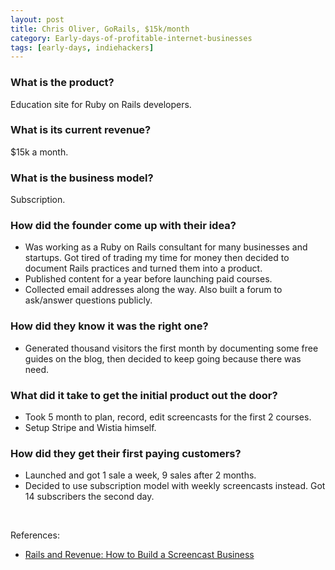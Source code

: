 ```yaml
---
layout: post
title: Chris Oliver, GoRails, $15k/month
category: Early-days-of-profitable-internet-businesses
tags: [early-days, indiehackers]
---
```


### What is the product?

Education site for Ruby on Rails developers.

### What is its current revenue?

$15k a month.

### What is the business model?

Subscription.

### How did the founder come up with their idea?

- Was working as a Ruby on Rails consultant for many businesses and startups.
  Got tired of trading my time for money then decided to document Rails practices
  and turned them into a product.
- Published content for a year before launching paid courses.
- Collected email addresses along the way. Also built a forum to ask/answer
  questions publicly.

### How did they know it was the right one?

- Generated thousand visitors the first month by documenting some free guides
  on the blog, then decided to keep going because there was need.

### What did it take to get the initial product out the door?

- Took 5 month to plan, record, edit screencasts for the first 2 courses.
- Setup Stripe and Wistia himself.

### How did they get their first paying customers?

- Launched and got 1 sale a week, 9 sales after 2 months.
- Decided to use subscription model with weekly screencasts instead. Got 14
  subscribers the second day.

<br>

References:
- [Rails and Revenue: How to Build a Screencast Business](https://www.indiehackers.com/interview/rails-and-revenue-how-to-build-a-screencast-business-8999c7ac7f)
